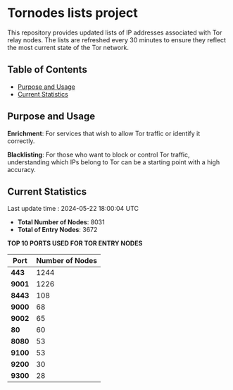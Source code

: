 # Tornodes lists project

This repository provides updated lists of IP addresses associated with Tor relay nodes. The lists are refreshed every 30 minutes to ensure they reflect the most current state of the Tor network.

## Table of Contents

- [Purpose and Usage](#purpose-and-usage)
- [Current Statistics](#current-statistics)


## Purpose and Usage

**Enrichment**: For services that wish to allow Tor traffic or identify it correctly.

**Blacklisting**: For those who want to block or control Tor traffic, understanding which IPs belong to Tor can be a starting point with a high accuracy.

## Current Statistics

Last update time : 2024-05-22 18:00:04 UTC

- **Total Number of Nodes**: 8031
- **Total of Entry Nodes**: 3672

**TOP 10 PORTS USED FOR TOR ENTRY NODES**

| **Port** | **Number of Nodes** |
|------|-----------------|
| **443**   | 1244  |
| **9001**   | 1226  |
| **8443**   | 108  |
| **9000**   | 68  |
| **9002**   | 65  |
| **80**   | 60  |
| **8080**   | 53  |
| **9100**   | 53  |
| **9200**   | 30  |
| **9300**   | 28  |

